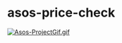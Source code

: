 # asos-price-check
<a href="https://gifyu.com/image/luP6"><img src="https://s6.gifyu.com/images/Asos-ProjectGif.md.gif" alt="Asos-ProjectGif.gif" border="0" /></a>
